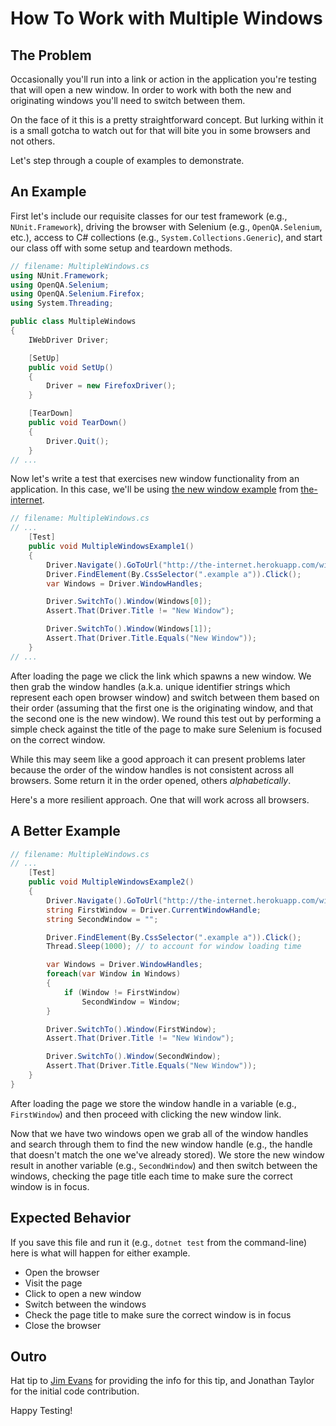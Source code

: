 # How To Work with Multiple Windows

## The Problem

Occasionally you'll run into a link or action in the application you're testing that will open a new window. In order to work with both the new and originating windows you'll need to switch between them.

On the face of it this is a pretty straightforward concept. But lurking within it is a small gotcha to watch out for that will bite you in some browsers and not others.

Let's step through a couple of examples to demonstrate.

## An Example

First let's include our requisite classes for our test framework (e.g., `NUnit.Framework`), driving the browser with Selenium (e.g., `OpenQA.Selenium`, etc.), access to C# collections (e.g., `System.Collections.Generic`), and start our class off with some setup and teardown methods.

```csharp
// filename: MultipleWindows.cs
using NUnit.Framework;
using OpenQA.Selenium;
using OpenQA.Selenium.Firefox;
using System.Threading;

public class MultipleWindows
{
    IWebDriver Driver;

    [SetUp]
    public void SetUp()
    {
        Driver = new FirefoxDriver();
    }

    [TearDown]
    public void TearDown()
    {
        Driver.Quit();
    }
// ...
```

Now let's write a test that exercises new window functionality from an application. In this case, we'll be using [the new window example](http://the-internet.herokuapp.com/windows) from [the-internet](https://github.com/tourdedave/the-internet).

```csharp
// filename: MultipleWindows.cs
// ...
    [Test]
    public void MultipleWindowsExample1()
    {
        Driver.Navigate().GoToUrl("http://the-internet.herokuapp.com/windows");
        Driver.FindElement(By.CssSelector(".example a")).Click();
        var Windows = Driver.WindowHandles;

        Driver.SwitchTo().Window(Windows[0]);
        Assert.That(Driver.Title != "New Window");

        Driver.SwitchTo().Window(Windows[1]);
        Assert.That(Driver.Title.Equals("New Window"));
    }
// ...
```

After loading the page we click the link which spawns a new window. We then grab the window handles (a.k.a. unique identifier strings which represent each open browser window) and switch between them based on their order (assuming that the first one is the originating window, and that the second one is the new window). We round this test out by performing a simple check against the title of the page to make sure Selenium is focused on the correct window.

While this may seem like a good approach it can present problems later because the order of the window handles is not consistent across all browsers. Some return it in the order opened, others _alphabetically_.

Here's a more resilient approach. One that will work across all browsers.

## A Better Example

```csharp
// filename: MultipleWindows.cs
// ...
    [Test]
    public void MultipleWindowsExample2()
    {
        Driver.Navigate().GoToUrl("http://the-internet.herokuapp.com/windows");
        string FirstWindow = Driver.CurrentWindowHandle;
        string SecondWindow = "";

        Driver.FindElement(By.CssSelector(".example a")).Click();
        Thread.Sleep(1000); // to account for window loading time

        var Windows = Driver.WindowHandles;
        foreach(var Window in Windows)
        {
            if (Window != FirstWindow)
                SecondWindow = Window;
        }

        Driver.SwitchTo().Window(FirstWindow);
        Assert.That(Driver.Title != "New Window");

        Driver.SwitchTo().Window(SecondWindow);
        Assert.That(Driver.Title.Equals("New Window"));
    }
}
```

After loading the page we store the window handle in a variable (e.g., `FirstWindow`) and then proceed with clicking the new window link.

Now that we have two windows open we grab all of the window handles and search through them to find the new window handle (e.g., the handle that doesn't match the one we've already stored). We store the new window result in another variable (e.g., `SecondWindow`) and then switch between the windows, checking the page title each time to make sure the correct window is in focus.

## Expected Behavior

If you save this file and run it (e.g., `dotnet test` from the command-line) here is what will happen for either example.

+ Open the browser
+ Visit the page
+ Click to open a new window
+ Switch between the windows
+ Check the page title to make sure the correct window is in focus
+ Close the browser

## Outro

Hat tip to [Jim Evans](https://twitter.com/jimevansmusic) for providing the info for this tip, and Jonathan Taylor for the initial code contribution.

Happy Testing!



